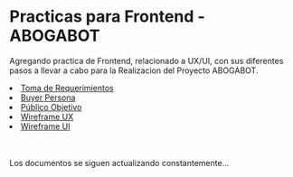 <h1>Practicas para Frontend - ABOGABOT</h1>


Agregando practica de Frontend, relacionado a UX/UI, con sus diferentes pasos a llevar a cabo para la Realizacion del Proyecto ABOGABOT.

<li><a href="https://github.com/OmarVenturaP/Practica-Frontend-Sem1/blob/main/01%20-Requerimientos.doc" target="blank">Toma de Requerimientos</a>
<li><a href="https://github.com/OmarVenturaP/Practica-Frontend-Sem1/blob/main/02%20-%20Buyer%20Persona%20-%20MARIO%20GONZALEZ.docx" target="blank">Buyer Persona</a></li>
<li><a href="https://github.com/OmarVenturaP/Practica-Frontend-Sem1/blob/main/03%20-%20P%C3%BAblico%20Objetivo.pdf" target="blank">Público Objetivo</a></li>
<li><a href="https://github.com/OmarVenturaP/Practica-Frontend-Sem1/blob/main/04%20-%20UX%20ABOGABOT.pdf" target="blank">Wireframe UX</a></li>
<li><a href="https://github.com/OmarVenturaP/Practica-Frontend-Sem1/blob/main/05%20-%20UI%20-%20ABOGABOT.md" target="blank">Wireframe UI</a></li>
<br><br>
<p>Los documentos se siguen actualizando constantemente...</p>
